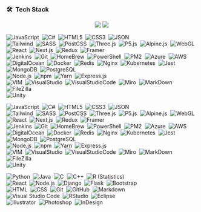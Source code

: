 
### 🛠 &nbsp;Tech Stack

<div align="center">
    <img src="https://img.shields.io/static/v1?label=%20&message=JavaScript&color=00122A&logo=javascript&style=plastic">
    <img src="https://img.shields.io/static/v1?label=%20&message=JavaScript&color=00122A&logo=javascript&style=plastic">
    
</div>

![JavaScript](https://img.shields.io/static/v1?label=%20&message=JavaScript&color=00122A&logo=javascript&style=plastic)&nbsp;
![C#](https://img.shields.io/static/v1?logo=csharp&message=C%23&color=00122A&label=%20&style=plastic)&nbsp;
![HTML5](https://img.shields.io/static/v1?logo=html5&message=HTML5&color=00122A&style=plastic&label=%20)&nbsp;
![CSS3](https://img.shields.io/static/v1?logo=CSS3&message=css3&color=00122A&style=plastic&label=%20)&nbsp;
![JSON](https://img.shields.io/static/v1?logo=json&message=JSON&color=00122A&label=%20&style=plastic)&nbsp;
\
![Tailwind](https://img.shields.io/static/v1?logo=tailwindcss&message=Tailwind&color=00122A&label=%20&style=plastic)&nbsp;
![SASS](https://img.shields.io/static/v1?logo=sass&message=SASS&color=00122A&style=plastic&label=%20)&nbsp;
![PostCSS](https://img.shields.io/static/v1?logo=postcss&message=PostCSS&color=00122A&logoColor=white&style=plastic&label=%20)&nbsp;
![Three.js](https://img.shields.io/static/v1?logo=threedotjs&message=Three.js&color=00122A&style=plastic&label=%20)&nbsp;
![P5.js](https://img.shields.io/static/v1?logo=p5dotjs&message=p5.js&color=00122A&style=plastic&label=%20)&nbsp;
![Alpine.js](https://img.shields.io/static/v1?logo=alpinedotjs&message=Alpine.js&color=00122A&label=%20&style=plastic)&nbsp;
![WebGL](https://img.shields.io/static/v1?logo=webgl&message=WebGL&color=00122A&label=%20&style=plastic)&nbsp;
\
![React](https://img.shields.io/static/v1?logo=react&message=React&color=00122A&style=plastic&label=%20)&nbsp;
![Next.js](https://img.shields.io/static/v1?logo=nextdotjs&message=Next.js&color=00122A&label=%20&style=plastic)&nbsp;
![Redux](https://img.shields.io/static/v1?logo=redux&message=Redux&color=00122A&style=plastic&label=%20)&nbsp;
![Framer](https://img.shields.io/static/v1?logo=Framer&message=Framer&color=00122A&label=%20&style=plastic)&nbsp;
\
![Jenkins](https://img.shields.io/static/v1?logo=jenkins&message=Jenkins&color=00122A&style=plastic&label=%20)&nbsp;
![Git](https://img.shields.io/static/v1?logo=git&message=Git&color=00122A&style=plastic&label=%20)&nbsp;
![HomeBrew](https://img.shields.io/static/v1?logo=homebrew&message=HomeBrew&color=00122A&style=plastic&label=%20)&nbsp;
![PowerShell](https://img.shields.io/static/v1?logo=powershell&message=PowerShell&color=00122A&logoColor=white&style=plastic&label=%20)&nbsp;
![PM2](https://img.shields.io/static/v1?logo=pm2&message=PM2&color=00122A&style=plastic&label=%20)&nbsp;
![Azure](https://img.shields.io/static/v1?logo=microsoftazure&message=Azure&color=00122A&logoColor=white&label=%20&style=plastic)&nbsp;
![AWS](https://img.shields.io/static/v1?logo=amazonaws&message=AWS&color=00122A&label=%20&style=plastic)&nbsp;
![DigitalOcean](https://img.shields.io/static/v1?logo=digitalocean&message=DigitalOcean&color=00122A&label=%20&style=plastic)&nbsp;
![Docker](https://img.shields.io/static/v1?logo=docker&message=Docker&color=00122A&label=%20&style=plastic)&nbsp;
![Redis](https://img.shields.io/static/v1?logo=redis&message=Redis&color=00122A&label=%20&style=plastic)&nbsp;
![Nginx](https://img.shields.io/static/v1?logo=nginx&message=Nginx&color=00122A&label=%20&style=plastic)&nbsp;
![Kubernetes](https://img.shields.io/static/v1?logo=kubernetes&message=Kubernetes&color=00122A&logoColor=white&label=%20&style=plastic)&nbsp;
![Jest](https://img.shields.io/static/v1?logo=jest&message=Jest&color=00122A&label=%20&style=plastic)&nbsp;
\
![MongoDB](https://img.shields.io/static/v1?logo=mongodb&message=MongoDB&color=00122A&style=plastic&label=%20)&nbsp;
![PostgreSQL](https://img.shields.io/static/v1?logo=postgresql&message=PostgreSQL&color=00122A&logoColor=white&style=plastic&label=%20)&nbsp;
![]()&nbsp;
![]()&nbsp;
\
![Node.js](https://img.shields.io/static/v1?logo=nodedotjs&message=Node.js&color=00122A&label=%20)&nbsp;
![npm](https://img.shields.io/static/v1?logo=npm&message=npm&color=00122A&label=%20)&nbsp;
![Yarn](https://img.shields.io/static/v1?logo=yarn&message=Yarn&color=00122A&label=%20)&nbsp;
![Express.js](https://img.shields.io/static/v1?logo=express&message=Express.js&color=00122A&label=%20)&nbsp;
![]()&nbsp;
\
![VIM](https://img.shields.io/static/v1?logo=vim&message=Vim&color=00122A&label=%20)&nbsp;
![VisualStudio](https://img.shields.io/static/v1?logo=visualstudio&message=VisualStudio&color=00122A&label=%20)&nbsp;
![VisualStudioCode](https://img.shields.io/static/v1?logo=visualstudiocode&message=VisualStudioCode&color=00122A&label=%20)&nbsp;
![Miro](https://img.shields.io/static/v1?logo=miro&message=Miro&color=00122A&label=%20)&nbsp;
![MarkDown](https://img.shields.io/static/v1?logo=markdown&message=Markdown&color=00122A&label=%20)&nbsp;
![FileZilla](https://img.shields.io/static/v1?logo=filezilla&message=FileZilla&color=00122A&label=%20)&nbsp;
![]()&nbsp;
\
![Unity](https://img.shields.io/static/v1?logo=unity&message=Unity&color=00122A&label=%20)&nbsp;

![JavaScript](https://img.shields.io/static/v1?label=%20&message=JavaScript&color=00122A&logo=javascript&style=plastic)&nbsp;
![C#](https://img.shields.io/static/v1?logo=csharp&message=C%23&color=00122A&label=%20&style=plastic)&nbsp;
![HTML5](https://img.shields.io/static/v1?logo=html5&message=HTML5&color=00122A&style=plastic&label=%20)&nbsp;
![CSS3](https://img.shields.io/static/v1?logo=CSS3&message=css3&color=00122A&style=plastic&label=%20)&nbsp;
![JSON](https://img.shields.io/static/v1?logo=json&message=JSON&color=00122A&label=%20&style=plastic)&nbsp;
\
![Tailwind](https://img.shields.io/static/v1?logo=tailwindcss&message=Tailwind&color=00122A&label=%20&style=plastic)&nbsp;
![SASS](https://img.shields.io/static/v1?logo=sass&message=SASS&color=00122A&style=plastic&label=%20)&nbsp;
![PostCSS](https://img.shields.io/static/v1?logo=postcss&message=PostCSS&color=00122A&logoColor=white&style=plastic&label=%20)&nbsp;
![Three.js](https://img.shields.io/static/v1?logo=threedotjs&message=Three.js&color=00122A&style=plastic&label=%20)&nbsp;
![P5.js](https://img.shields.io/static/v1?logo=p5dotjs&message=p5.js&color=00122A&style=plastic&label=%20)&nbsp;
![Alpine.js](https://img.shields.io/static/v1?logo=alpinedotjs&message=Alpine.js&color=00122A&label=%20&style=plastic)&nbsp;
![WebGL](https://img.shields.io/static/v1?logo=webgl&message=WebGL&color=00122A&label=%20&style=plastic)&nbsp;
\
![React](https://img.shields.io/static/v1?logo=react&message=React&color=00122A&style=plastic&label=%20)&nbsp;
![Next.js](https://img.shields.io/static/v1?logo=nextdotjs&message=Next.js&color=00122A&label=%20&style=plastic)&nbsp;
![Redux](https://img.shields.io/static/v1?logo=redux&message=Redux&color=00122A&style=plastic&label=%20)&nbsp;
![Framer](https://img.shields.io/static/v1?logo=Framer&message=Framer&color=00122A&label=%20&style=plastic)&nbsp;
\
![Jenkins](https://img.shields.io/static/v1?logo=jenkins&message=Jenkins&color=00122A&style=plastic&label=%20)&nbsp;
![Git](https://img.shields.io/static/v1?logo=git&message=Git&color=00122A&style=plastic&label=%20)&nbsp;
![HomeBrew](https://img.shields.io/static/v1?logo=homebrew&message=HomeBrew&color=00122A&style=plastic&label=%20)&nbsp;
![PowerShell](https://img.shields.io/static/v1?logo=powershell&message=PowerShell&color=00122A&logoColor=white&style=plastic&label=%20)&nbsp;
![PM2](https://img.shields.io/static/v1?logo=pm2&message=PM2&color=00122A&style=plastic&label=%20)&nbsp;
![Azure](https://img.shields.io/static/v1?logo=microsoftazure&message=Azure&color=00122A&logoColor=white&label=%20&style=plastic)&nbsp;
![AWS](https://img.shields.io/static/v1?logo=amazonaws&message=AWS&color=00122A&label=%20&style=plastic)&nbsp;
![DigitalOcean](https://img.shields.io/static/v1?logo=digitalocean&message=DigitalOcean&color=00122A&label=%20&style=plastic)&nbsp;
![Docker](https://img.shields.io/static/v1?logo=docker&message=Docker&color=00122A&label=%20&style=plastic)&nbsp;
![Redis](https://img.shields.io/static/v1?logo=redis&message=Redis&color=00122A&label=%20&style=plastic)&nbsp;
![Nginx](https://img.shields.io/static/v1?logo=nginx&message=Nginx&color=00122A&label=%20&style=plastic)&nbsp;
![Kubernetes](https://img.shields.io/static/v1?logo=kubernetes&message=Kubernetes&color=00122A&logoColor=white&label=%20&style=plastic)&nbsp;
![Jest](https://img.shields.io/static/v1?logo=jest&message=Jest&color=00122A&label=%20&style=plastic)&nbsp;
\
![MongoDB](https://img.shields.io/static/v1?logo=mongodb&message=MongoDB&color=00122A&style=plastic&label=%20)&nbsp;
![PostgreSQL](https://img.shields.io/static/v1?logo=postgresql&message=PostgreSQL&color=00122A&logoColor=white&style=plastic&label=%20)&nbsp;
![]()&nbsp;
![]()&nbsp;
\
![Node.js](https://img.shields.io/static/v1?logo=nodedotjs&message=Node.js&color=00122A&label=%20)&nbsp;
![npm](https://img.shields.io/static/v1?logo=npm&message=npm&color=00122A&label=%20)&nbsp;
![Yarn](https://img.shields.io/static/v1?logo=yarn&message=Yarn&color=00122A&label=%20)&nbsp;
![Express.js](https://img.shields.io/static/v1?logo=express&message=Express.js&color=00122A&label=%20)&nbsp;
![]()&nbsp;
\
![VIM](https://img.shields.io/static/v1?logo=vim&message=Vim&color=00122A&label=%20)&nbsp;
![VisualStudio](https://img.shields.io/static/v1?logo=visualstudio&message=VisualStudio&color=00122A&label=%20)&nbsp;
![VisualStudioCode](https://img.shields.io/static/v1?logo=visualstudiocode&message=VisualStudioCode&color=00122A&label=%20)&nbsp;
![Miro](https://img.shields.io/static/v1?logo=miro&message=Miro&color=00122A&label=%20)&nbsp;
![MarkDown](https://img.shields.io/static/v1?logo=markdown&message=Markdown&color=00122A&label=%20)&nbsp;
![FileZilla](https://img.shields.io/static/v1?logo=filezilla&message=FileZilla&color=00122A&label=%20)&nbsp;
![]()&nbsp;
\
![Unity](https://img.shields.io/static/v1?logo=unity&message=Unity&color=00122A&label=%20)&nbsp;


![Python](https://img.shields.io/badge/-Python-05122A?style=flat&logo=python)&nbsp;
![Java](https://img.shields.io/badge/-Java-05122A?style=flat&logo=Java&logoColor=FFA518)&nbsp;
![C](https://img.shields.io/badge/-C-05122A?style=flat&logo=C&logoColor=A8B9CC)&nbsp;
![C++](https://img.shields.io/badge/-C++-05122A?style=flat&logo=C%2B%2B&logoColor=00599C)&nbsp;
![R (Statistics)](https://img.shields.io/badge/-R-05122A?style=flat&logo=R&logoColor=276DC3)\
![React](https://img.shields.io/badge/-React-05122A?style=flat&logo=react)&nbsp;
![Node.js](https://img.shields.io/badge/-Node.js-05122A?style=flat&logo=node.js)&nbsp;
![Django](https://img.shields.io/badge/-Django-05122A?style=flat&logo=django&logoColor=092E20)&nbsp;
![Flask](https://img.shields.io/badge/-Flask-05122A?style=flat&logo=flask)&nbsp;
![Bootstrap](https://img.shields.io/badge/-Bootstrap-05122A?style=flat&logo=bootstrap&logoColor=563D7C)\
![HTML](https://img.shields.io/badge/-HTML-05122A?style=flat&logo=HTML5)&nbsp;
![CSS](https://img.shields.io/badge/-CSS-05122A?style=flat&logo=CSS3&logoColor=1572B6)&nbsp;
![Git](https://img.shields.io/badge/-Git-05122A?style=flat&logo=git)&nbsp;
![GitHub](https://img.shields.io/badge/-GitHub-05122A?style=flat&logo=github)&nbsp;
![Markdown](https://img.shields.io/badge/-Markdown-05122A?style=flat&logo=markdown)\
![Visual Studio Code](https://img.shields.io/badge/-Visual%20Studio%20Code-05122A?style=flat&logo=visual-studio-code&logoColor=007ACC)&nbsp;
![RStudio](https://img.shields.io/badge/-RStudio-05122A?style=flat&logo=rstudio)&nbsp;
![Eclipse](https://img.shields.io/badge/-Eclipse-05122A?style=flat&logo=eclipse-ide&logoColor=2C2255)\
![Illustrator](https://img.shields.io/badge/-Illustrator-05122A?style=flat&logo=adobe-illustrator)&nbsp;
![Photoshop](https://img.shields.io/badge/-Photoshop-05122A?style=flat&logo=adobe-photoshop)&nbsp;
![InDesign](https://img.shields.io/badge/-InDesign-05122A?style=flat&logo=adobe-indesign)